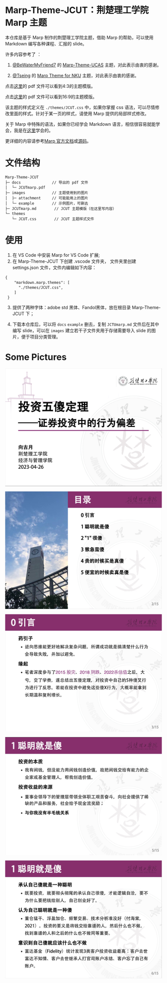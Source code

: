 # Marp-Theme-JCUT：荆楚理工学院 Marp 主题

本仓库是基于 Marp 制作的荆楚理工学院主题，借助 Marp 的帮助，可以使用 Markdown 编写各种课程、汇报的 slide。

许多内容参考了 ：

1. [@BeWaterMyFriend7](https://github.com/BeWaterMyFriend7) 的 [Marp-Theme-UCAS](https://github.com/BeWaterMyFriend7/Marp-Theme-UCAS) 主题，对此表示由衷的感谢。

2. [@Tseing](https://github.com/Tseing) 的 [Marp Theme for NKU](https://github.com/Tseing/Marp-Theme-NKU) 主题，对此表示由衷的感谢。


点击[这里](https://github.com/BeFormlessLikeWater/Marp-Theme-JCUT/tree/main/docs/JCUTmarp.pdf)的 pdf 文件可以看到4:3的主题模版。

点击[这里](https://github.com/BeFormlessLikeWater/Marp-Theme-JCUT/tree/main/docs/JCUTmarp16-9.pdf)的 pdf 文件可以看到16:9的主题模版。

该主题的样式定义在 `./themes/JCUT.css` 中，如果你掌握 css 语法，可以尽情修改里面的样式。针对于某一页的样式，请使用 Marp 提供的局部样式修改。

关于 Marp 中特殊的语法，如果你已经学会 Markdown 语言，相信很容易就能学会，我是在[这里](https://caizhiyuan.gitee.io/categories/skills/20200730-marp.html)学会的。

更详细的内容请参考[Marp 官方文档](https://marpit.marp.app/)或[源码](https://github.com/marp-team/marp-vscode/#readme)。

# 文件结构

```
Marp-Theme-JCUT
├─ docs              // 导出的 pdf 文件
│  └─ JCUTmarp.pdf
├─ images            // 主题使用到的图片
│  ├─ attachment     // 可能能用上的图片
│  └─ example        // 示例图片，可删去
├─ JCUTmarp.md        // JCUT 主题模版（在这里写内容）
└─ themes
   └─ JCUT.css        // JCUT 主题样式文件

```

# 使用

1. 在 VS Code 中安装 Marp for VS Code 扩展;
2. 在 Marp-Theme-JCUT 下创建 .vscode 文件夹， 文件夹里创建 settings.json 文件，文件内编辑如下内容：
```
{
    "markdown.marp.themes": [
      "./themes/JCUT.css",
    ]
 }

```
3. 提供了两种字体：adobe std 黑体、Fandol黑体，放在根目录 Marp-Theme-JCUT 下；

4. 下载本仓库后，可以将 `docs` `example` 删去，复制 `JCTUmarp.md` 文件后在其中编写 slide，可以在 `images` 建立若干子文件夹用于存储需要导入 slide 的图片，便于项目分类管理。

# Some Pictures

![page 1](https://github.com/BeFormlessLikeWater/Marp-Theme-JCUT/blob/main/images/example/page1.jpg?raw=true)

![page 2](https://github.com/BeFormlessLikeWater/Marp-Theme-JCUT/blob/main/images/example/page2.jpg?raw=true)

![page 3](https://github.com/BeFormlessLikeWater/Marp-Theme-JCUT/blob/main/images/example/page3.jpg?raw=true)

![page 4](https://github.com/BeFormlessLikeWater/Marp-Theme-JCUT/blob/main/images/example/page4.jpg?raw=true)

![page 5](https://github.com/BeFormlessLikeWater/Marp-Theme-JCUT/blob/main/images/example/page5.jpg?raw=true)
